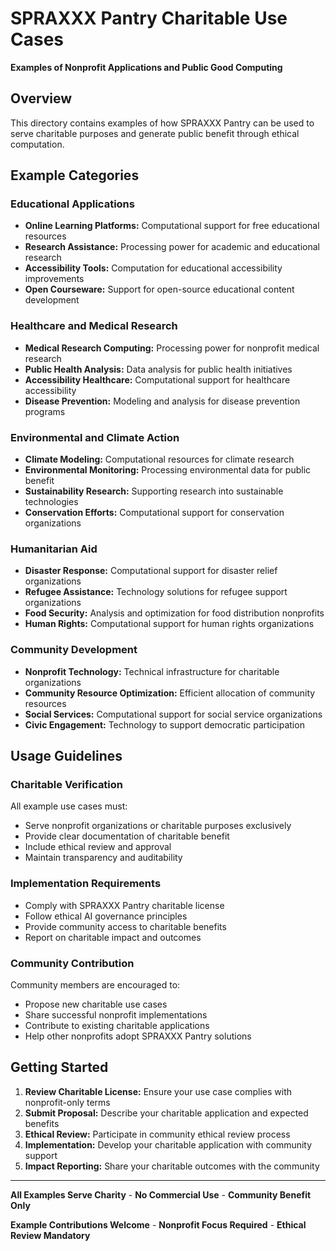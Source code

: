 # SPRAXXX Pantry Charitable Use Cases

**Examples of Nonprofit Applications and Public Good Computing**

## Overview

This directory contains examples of how SPRAXXX Pantry can be used to serve charitable purposes and generate public benefit through ethical computation.

## Example Categories

### Educational Applications
- **Online Learning Platforms:** Computational support for free educational resources
- **Research Assistance:** Processing power for academic and educational research
- **Accessibility Tools:** Computation for educational accessibility improvements
- **Open Courseware:** Support for open-source educational content development

### Healthcare and Medical Research
- **Medical Research Computing:** Processing power for nonprofit medical research
- **Public Health Analysis:** Data analysis for public health initiatives
- **Accessibility Healthcare:** Computational support for healthcare accessibility
- **Disease Prevention:** Modeling and analysis for disease prevention programs

### Environmental and Climate Action
- **Climate Modeling:** Computational resources for climate research
- **Environmental Monitoring:** Processing environmental data for public benefit
- **Sustainability Research:** Supporting research into sustainable technologies
- **Conservation Efforts:** Computational support for conservation organizations

### Humanitarian Aid
- **Disaster Response:** Computational support for disaster relief organizations
- **Refugee Assistance:** Technology solutions for refugee support organizations
- **Food Security:** Analysis and optimization for food distribution nonprofits
- **Human Rights:** Computational support for human rights organizations

### Community Development
- **Nonprofit Technology:** Technical infrastructure for charitable organizations
- **Community Resource Optimization:** Efficient allocation of community resources
- **Social Services:** Computational support for social service organizations
- **Civic Engagement:** Technology to support democratic participation

## Usage Guidelines

### Charitable Verification
All example use cases must:
- Serve nonprofit organizations or charitable purposes exclusively
- Provide clear documentation of charitable benefit
- Include ethical review and approval
- Maintain transparency and auditability

### Implementation Requirements
- Comply with SPRAXXX Pantry charitable license
- Follow ethical AI governance principles
- Provide community access to charitable benefits
- Report on charitable impact and outcomes

### Community Contribution
Community members are encouraged to:
- Propose new charitable use cases
- Share successful nonprofit implementations
- Contribute to existing charitable applications
- Help other nonprofits adopt SPRAXXX Pantry solutions

## Getting Started

1. **Review Charitable License:** Ensure your use case complies with nonprofit-only terms
2. **Submit Proposal:** Describe your charitable application and expected benefits
3. **Ethical Review:** Participate in community ethical review process
4. **Implementation:** Develop your charitable application with community support
5. **Impact Reporting:** Share your charitable outcomes with the community

---

**All Examples Serve Charity** - **No Commercial Use** - **Community Benefit Only**

**Example Contributions Welcome** - **Nonprofit Focus Required** - **Ethical Review Mandatory**